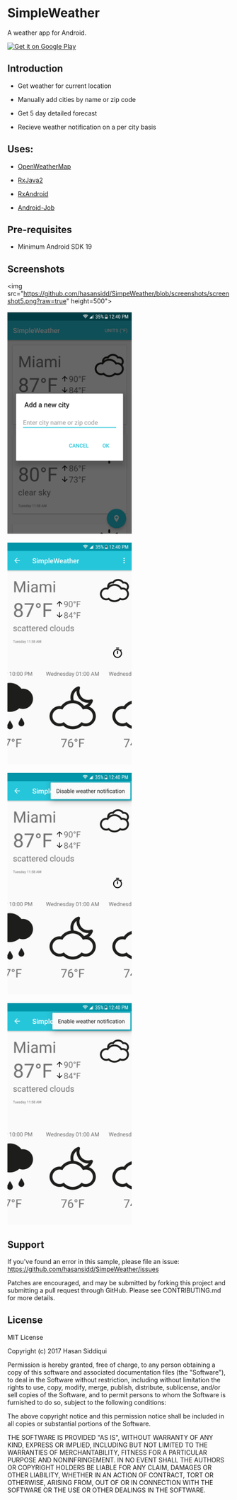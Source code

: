 # SimpleWeather 

A weather app for Android.

<a style="margin-bottom: 0;" href='https://play.google.com/store/apps/details?id=com.siddapps.android.simpeweather&hl=en'><img alt='Get it on Google Play' src='https://play.google.com/intl/en_us/badges/images/generic/en_badge_web_generic.png' height="80px"/></a>

Introduction
------------
- Get weather for current location 

- Manually add cities by name or zip code

- Get 5 day detailed forecast

- Recieve weather notification on a per city basis

Uses: 
--------------
- [OpenWeatherMap](http://openweathermap.org/api)

- [RxJava2](https://github.com/ReactiveX/RxJava)
- [RxAndroid](https://github.com/ReactiveX/RxAndroid)
- [Android-Job](https://github.com/evernote/android-job)

Pre-requisites
--------------

- Minimum Android SDK 19

Screenshots
-------------

<img src="https://github.com/hasansidd/SimpeWeather/blob/screenshots/screenshot5.png?raw=true" height=500">
<br>
<br>
<img src="https://github.com/hasansidd/SimpeWeather/blob/screenshots/screenshot4.png?raw=true" height="500">
<br>
<br>
<img src="https://github.com/hasansidd/SimpeWeather/blob/screenshots/screenshot3.png?raw=true" height="500">
<br>
<br>
<img src="https://github.com/hasansidd/SimpeWeather/blob/screenshots/screenshot2.png?raw=true" height="500">
<br>
<br>
<img src="https://github.com/hasansidd/SimpeWeather/blob/screenshots/screenshot1.png?raw=true" height="500">

Support
-------

If you've found an error in this sample, please file an issue:
https://github.com/hasansidd/SimpeWeather/issues

Patches are encouraged, and may be submitted by forking this project and
submitting a pull request through GitHub. Please see CONTRIBUTING.md for more details.

License
-------

MIT License

Copyright (c) 2017 Hasan Siddiqui

Permission is hereby granted, free of charge, to any person obtaining a copy
of this software and associated documentation files (the "Software"), to deal
in the Software without restriction, including without limitation the rights
to use, copy, modify, merge, publish, distribute, sublicense, and/or sell
copies of the Software, and to permit persons to whom the Software is
furnished to do so, subject to the following conditions:

The above copyright notice and this permission notice shall be included in all
copies or substantial portions of the Software.

THE SOFTWARE IS PROVIDED "AS IS", WITHOUT WARRANTY OF ANY KIND, EXPRESS OR
IMPLIED, INCLUDING BUT NOT LIMITED TO THE WARRANTIES OF MERCHANTABILITY,
FITNESS FOR A PARTICULAR PURPOSE AND NONINFRINGEMENT. IN NO EVENT SHALL THE
AUTHORS OR COPYRIGHT HOLDERS BE LIABLE FOR ANY CLAIM, DAMAGES OR OTHER
LIABILITY, WHETHER IN AN ACTION OF CONTRACT, TORT OR OTHERWISE, ARISING FROM,
OUT OF OR IN CONNECTION WITH THE SOFTWARE OR THE USE OR OTHER DEALINGS IN THE
SOFTWARE.

